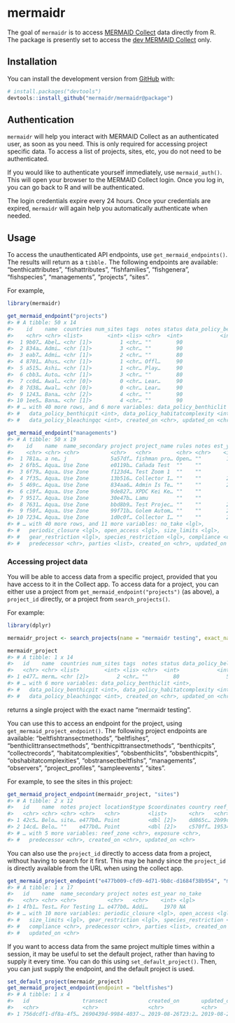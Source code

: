 
<!-- README.md is generated from README.Rmd. Please edit that file -->

# mermaidr

<!-- badges: start -->

<!-- badges: end -->

The goal of `mermaidr` is to access [MERMAID
Collect](https://collect.datamermaid.org/) data directly from R. The
package is presently set to access the [dev MERMAID
Collect](https://dev-collect.datamermaid.org/) only.

## Installation

You can install the development version from
[GitHub](https://github.com/) with:

``` r
# install.packages("devtools")
devtools::install_github("mermaidr/mermaidr@package")
```

## Authentication

`mermaidr` will help you interact with MERMAID Collect as an
authenticated user, as soon as you need. This is only required for
accessing project specific data. To access a list of projects, sites,
etc, you do not need to be authenticated.

If you would like to authenticate yourself immediately, use
`mermaid_auth()`. This will open your browser to the MERMAID Collect
login. Once you log in, you can go back to R and will be authenticated.

The login credentials expire every 24 hours. Once your credentials are
expired, `mermaidr` will again help you automatically authenticate when
needed.

## Usage

To access the unauthenticated API endpoints, use
`get_mermaid_endpoints()`. The results will return as a `tibble.` The
following endpoints are available: “benthicattributes”,
“fishattributes”, “fishfamilies”, “fishgenera”, “fishspecies”,
“managements”, “projects”, “sites”.

For example,

``` r
library(mermaidr)

get_mermaid_endpoint("projects")
#> # A tibble: 50 x 14
#>    id    name  countries num_sites tags  notes status data_policy_bel…
#>    <chr> <chr> <list>        <int> <lis> <chr>  <int>            <int>
#>  1 9b07… Abel… <chr [1]>         1 <chr… ""        90               50
#>  2 834a… Admi… <chr [1]>         3 <chr… ""        90               50
#>  3 eab7… Admi… <chr [1]>         2 <chr… ""        80               50
#>  4 8701… Ahus… <chr [1]>         1 <chr… Offl…     90               50
#>  5 a515… Ashi… <chr [1]>         1 <chr… Play…     90               50
#>  6 cbb3… Auto… <chr [1]>         3 <chr… ""        80               50
#>  7 cc0d… Awal… <chr [0]>         0 <chr… Lear…     90               50
#>  8 7d38… Awal… <chr [0]>         0 <chr… Lear…     90               50
#>  9 1243… Bana… <chr [2]>         4 <chr… ""        90               50
#> 10 1ee5… Bana… <chr [1]>         4 <chr… ""        90               50
#> # … with 40 more rows, and 6 more variables: data_policy_benthiclit <int>,
#> #   data_policy_benthicpit <int>, data_policy_habitatcomplexity <int>,
#> #   data_policy_bleachingqc <int>, created_on <chr>, updated_on <chr>
```

``` r
get_mermaid_endpoint("managements")
#> # A tibble: 50 x 19
#>    id    name  name_secondary project project_name rules notes est_year
#>    <chr> <chr> <chr>          <chr>   <chr>        <chr> <chr>    <int>
#>  1 781a… a ne… j              5a57df… fishman pro… Open… ""        1990
#>  2 6fb5… Aqua… Use Zone       e0119b… Cañada Test  ""    ""          NA
#>  3 6f79… Aqua… Use Zone       f123d4… Test Zoom 1  ""    ""          NA
#>  4 7f35… Aqua… Use Zone       13b516… Collector I… ""    ""        2017
#>  5 469c… Aqua… Use Zone       834aa6… Admin Is Te… ""    ""        2017
#>  6 c19f… Aqua… Use Zone       9de827… XPDC Kei Ke… ""    ""          NA
#>  7 9517… Aqua… Use Zone       30e47b… Lamu         ""    ""          NA
#>  8 7631… Aqua… Use Zone       bbd8b9… Test Projec… ""    ""        2017
#>  9 f50f… Aqua… Use Zone       99f71b… Golem Autom… ""    ""        2017
#> 10 7234… Aqua… Use Zone       1d0c0f… Collector I… ""    ""        2017
#> # … with 40 more rows, and 11 more variables: no_take <lgl>,
#> #   periodic_closure <lgl>, open_access <lgl>, size_limits <lgl>,
#> #   gear_restriction <lgl>, species_restriction <lgl>, compliance <chr>,
#> #   predecessor <chr>, parties <list>, created_on <chr>, updated_on <chr>
```

### Accessing project data

You will be able to access data from a specific project, provided that
you have access to it in the Collect app. To access data for a project,
you can either use a project from `get_mermaid_endpoint("projects")` (as
above), a `project_id` directly, or a project from `search_projects()`.

For example:

``` r
library(dplyr)

mermaidr_project <- search_projects(name = "mermaidr testing", exact_name = TRUE)

mermaidr_project
#> # A tibble: 1 x 14
#>   id    name  countries num_sites tags  notes status data_policy_bel…
#>   <chr> <chr> <list>        <int> <lis> <chr>  <int>            <int>
#> 1 e477… merm… <chr [2]>         2 <chr… ""        80               50
#> # … with 6 more variables: data_policy_benthiclit <int>,
#> #   data_policy_benthicpit <int>, data_policy_habitatcomplexity <int>,
#> #   data_policy_bleachingqc <int>, created_on <chr>, updated_on <chr>
```

returns a single project with the exact name “mermaidr testing”.

You can use this to access an endpoint for the project, using
`get_mermaid_project_endpoint()`. The following project endpoints are
available: “beltfishtransectmethods”, “beltfishes”,
“benthiclittransectmethods”, “benthicpittransectmethods”,
“benthicpits”, “collectrecords”, “habitatcomplexities”,
“obsbenthiclits”, “obsbenthicpits”, “obshabitatcomplexities”,
“obstransectbeltfishs”, “managements”, “observers”,
“project\_profiles”, “sampleevents”, “sites”.

For example, to see the sites in this project:

``` r
get_mermaid_project_endpoint(mermaidr_project, "sites")
#> # A tibble: 2 x 12
#>   id    name  notes project location$type $coordinates country reef_type
#>   <chr> <chr> <chr> <chr>   <chr>         <list>       <chr>   <chr>    
#> 1 42c5… Belo… site… e477b0… Point         <dbl [2]>    dd865c… 2b99cdf4…
#> 2 14cd… Belo… ""    e477b0… Point         <dbl [2]>    c570ff… 19534716…
#> # … with 5 more variables: reef_zone <chr>, exposure <chr>,
#> #   predecessor <chr>, created_on <chr>, updated_on <chr>
```

You can also use the `project_id` directly to access data from a
project, without having to search for it first. This may be handy since
the `project_id` is directly available from the URL when using the
collect
app.

``` r
get_mermaid_project_endpoint("e477b009-cfd9-4d71-9b8c-d1684f38b954", "managements")
#> # A tibble: 1 x 17
#>   id    name  name_secondary project notes est_year no_take
#>   <chr> <chr> <chr>          <chr>   <chr>    <int> <lgl>  
#> 1 4fb1… Test… For Testing 1… e477b0… Addi…     1970 NA     
#> # … with 10 more variables: periodic_closure <lgl>, open_access <lgl>,
#> #   size_limits <lgl>, gear_restriction <lgl>, species_restriction <lgl>,
#> #   compliance <chr>, predecessor <chr>, parties <list>, created_on <chr>,
#> #   updated_on <chr>
```

If you want to access data from the same project multiple times within a
session, it may be useful to set the default project, rather than having
to supply it every time. You can do this using `set_default_project()`.
Then, you can just supply the endpoint, and the default project is used.

``` r
set_default_project(mermaidr_project)
get_mermaid_project_endpoint(endpoint = "beltfishes")
#> # A tibble: 1 x 4
#>   id                 transect             created_on       updated_on      
#>   <chr>              <chr>                <chr>            <chr>           
#> 1 756dcdf1-df8a-4f5… 2690439d-9984-4037-… 2019-08-26T23:2… 2019-08-26T23:2…
```
